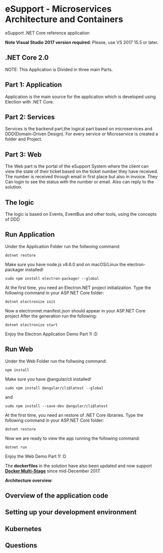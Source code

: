 # eSupport - Microservices Architecture and Containers
eSupport .NET Core reference application

**Note Visual Studio 2017 version required**: Please, use VS 2017 15.5 or later. 

## .NET Core 2.0 
NOTE: This Application is Divided in three main Parts.

## Part 1: Application
Application is the main source for the application which is developed using Election with .NET Core.

## Part 2: Services
Services is the backend part,the logical part based on microservices and DDD(Domain-Driven Design). For every service or Microservice is created a folder and Project.

## Part 3: Web 
The Web part is the portal of the eSupport System where the client can view the state of their ticket based on the ticket number they have received. The number is received through email in first place but also in invoice. They Can login to see the status with the number or email. Also can reply to the solution.

## The logic
The logic is based on Events, EventBus and other tools, using the concepts of DDD


## Run Application

Under the Application Folder run the follwoing command:
```
dotnet restore
```

Make sure you have node.js v8.6.0 and on macOS/Linux the electron-packager installed!
```
sudo npm install electron-packager --global
```

At the first time, you need an Electron.NET project initialization. Type the following command in your ASP.NET Core folder:
```
dotnet electronize init
```

Now a electronnet.manifest.json should appear in your ASP.NET Core project
After the generation run the following:
```    
dotnet electronize start
```

Enjoy the Electron Application Demo Part 1! :D

## Run Web
Under the Web Folder run the follwoing command:
```
npm install
```

Make sure you have @angular/cli installed!

```
sudo npm install @angular/cli@latest --global
```
and 
```
sudo npm install --save-dev @angular/cli@latest
```

At the first time, you need an restore of .NET Core libraries. Type the following command in your ASP.NET Core folder:
```
dotnet restore
```

Now we are ready to view the app running the following command:
```    
dotnet run
```

Enjoy the Web Demo Part 1! :D


The **dockerfiles** in the solution have also been updated and now support [**Docker Multi-Stage**](https://blogs.msdn.microsoft.com/stevelasker/2017/09/11/net-and-multistage-dockerfiles/) since mid-December 2017.

**Architecture overview**: 

## Overview of the application code

## Setting up your development environment

## Kubernetes 

## Questions

